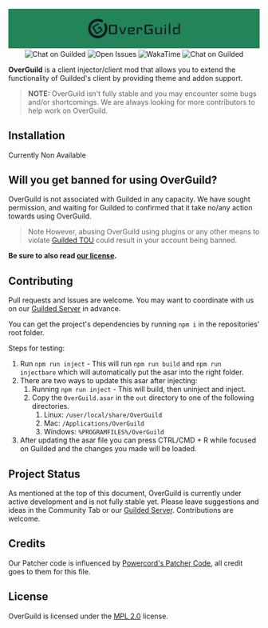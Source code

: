 <p align="center">
  <img src="https://raw.githubusercontent.com/exhausted-yami/OverGuild/main/logo/banner.png" alt="OverGuild Logo" />
  <a style="text-decoration:none" href="https://guilded.gg/OverGuild">
    <img src="https://img.shields.io/static/v1?label=Chat%20on&message=Guilded&style=flat-square&color=F5C400&logo=guilded&logoColor=white" alt="Chat on Guilded" />
  </a>
  <a style="text-decoration:none" href="https://github.com/exhausted-yami/OverGuild/issues">
    <img alt="Open Issues" src="https://img.shields.io/github/issues-raw/exhausted-yami/OverGuild?style=flat-square">
  </a>
  <a style="text-decoration:none" href="https://wakatime.com/badge/github/OverGuild/OverGuild">
    <img alt="WakaTime" src="https://wakatime.com/badge/github/OverGuild/OverGuild.svg">
  </a>
  <a style="text-decoration:none" href="https://guilded.gg/OverGuild">
    <img src="https://img.shields.io/static/v1?label=Looking%20for&message=Contributors&style=flat-square&color=orange" alt="Chat on Guilded" />
  </a>
</p>

**OverGuild** is a client injector/client mod that allows you to extend the functionality of Guilded's client by providing theme and addon support.

> **NOTE:** OverGuild isn't fully stable and you may encounter some bugs and/or shortcomings. We are always looking for more contributors to help work on OverGuild.

## Installation

Currently Non Available

## Will you get banned for using OverGuild?

OverGuild is not associated with Guilded in any capacity. We have sought permission, and waiting for Guilded to confirmed that it take no/any action towards using OverGuild. 
> Note However, abusing OverGuild using plugins or any other means to violate [Guilded TOU](https://support.guilded.gg/hc/en-us/articles/360039728313-Terms-of-Use) could result in your account being banned.

**Be sure to also read [our license](https://github.com/OverGuild/OverGuild/blob/main/LICENSE).**

## Contributing

Pull requests and Issues are welcome. You may want to coordinate with us on our [Guilded Server](https://guilded.gg/OverGuild) in advance.

You can get the project's dependencies by running `npm i` in the repositories' root folder.

Steps for testing:
1. Run `npm run inject` - This will run `npm run build` and `npm run injectbare` which will automatically put the asar into the right folder.
2. There are two ways to update this asar after injecting:
   1. Running `npm run inject` - This will build, then uninject and inject.
   2. Copy the `OverGuild.asar` in the `out` directory to one of the following directories.
      1. Linux: `/user/local/share/OverGuild`
      2. Mac: `/Applications/OverGuild`
      3. Windows: `%PROGRAMFILES%/OverGuild`
3. After updating the asar file you can press CTRL/CMD + R while focused on Guilded and the changes you made will be loaded.

## Project Status

As mentioned at the top of this document, OverGuild is currently under active development and is not fully stable yet. Please leave suggestions and ideas in the Community Tab or our [Guilded Server](https://guilded.gg/OverGuild). Contributions are welcome.

## Credits

Our Patcher code is influenced by [Powercord's Patcher Code](https://github.com/powercord-org/powercord/blob/1bf24bf87b417d22851a77d1e009d25cba493818/src/patcher.js), all credit goes to them for this file.

## License

OverGuild is licensed under the [MPL 2.0](https://github.com/OverGuild/OverGuild/blob/main/LICENSE) license.

